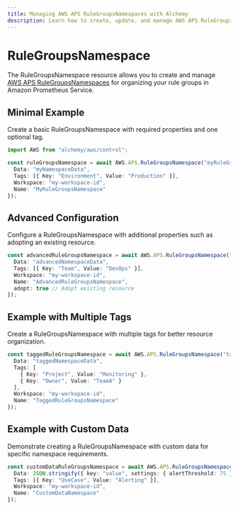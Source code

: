 ```yaml
---
title: Managing AWS APS RuleGroupsNamespaces with Alchemy
description: Learn how to create, update, and manage AWS APS RuleGroupsNamespaces using Alchemy Cloud Control.
---
```


# RuleGroupsNamespace

The RuleGroupsNamespace resource allows you to create and manage [AWS APS RuleGroupsNamespaces](https://docs.aws.amazon.com/aps/latest/userguide/) for organizing your rule groups in Amazon Prometheus Service.

## Minimal Example

Create a basic RuleGroupsNamespace with required properties and one optional tag.

```ts
import AWS from "alchemy/aws/control";

const ruleGroupsNamespace = await AWS.APS.RuleGroupsNamespace("myRuleGroupsNamespace", {
  Data: "myNamespaceData",
  Tags: [{ Key: "Environment", Value: "Production" }],
  Workspace: "my-workspace-id",
  Name: "MyRuleGroupsNamespace"
});
```

## Advanced Configuration

Configure a RuleGroupsNamespace with additional properties such as adopting an existing resource.

```ts
const advancedRuleGroupsNamespace = await AWS.APS.RuleGroupsNamespace("advancedRuleGroupsNamespace", {
  Data: "advancedNamespaceData",
  Tags: [{ Key: "Team", Value: "DevOps" }],
  Workspace: "my-workspace-id",
  Name: "AdvancedRuleGroupsNamespace",
  adopt: true // Adopt existing resource
});
```

## Example with Multiple Tags

Create a RuleGroupsNamespace with multiple tags for better resource organization.

```ts
const taggedRuleGroupsNamespace = await AWS.APS.RuleGroupsNamespace("taggedRuleGroupsNamespace", {
  Data: "taggedNamespaceData",
  Tags: [
    { Key: "Project", Value: "Monitoring" },
    { Key: "Owner", Value: "TeamA" }
  ],
  Workspace: "my-workspace-id",
  Name: "TaggedRuleGroupsNamespace"
});
```

## Example with Custom Data

Demonstrate creating a RuleGroupsNamespace with custom data for specific namespace requirements.

```ts
const customDataRuleGroupsNamespace = await AWS.APS.RuleGroupsNamespace("customDataRuleGroupsNamespace", {
  Data: JSON.stringify({ key: "value", settings: { alertThreshold: 75 } }), // Custom JSON data
  Tags: [{ Key: "UseCase", Value: "Alerting" }],
  Workspace: "my-workspace-id",
  Name: "CustomDataNamespace"
});
```